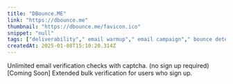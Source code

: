 ```yaml
---
title: "DBounce.ME"
link: "https://dbounce.me"
thumbnail: "https://dbounce.me/favicon.ico"
snippet: "null"
tags: ["deliverability"," email warmup"," email campaign"," bounce detection"," backlink exchange"]
createdAt: 2025-01-08T15:10:20.314Z
---
```

Unlimited email verification checks with captcha. (no sign up required)
[Coming Soon] Extended bulk verification for users who sign up.

